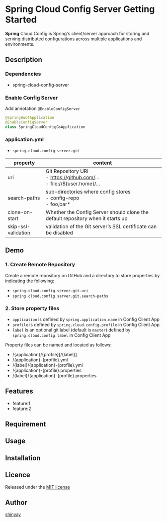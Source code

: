 # Spring Cloud Config Server Getting Started

**Spring** Cloud Config is Spring's client/server approach for storing and serving distributed configurations across multiple applications and environments.

## Description
### Dependencies
- spring-cloud-config-server

### Enable Config Server
Add annotation `@EnableConfigServer`

```kotlin
@SpringBootApplication
@EnableConfigServer
class SpringCloudConfigGsApplication
```

### application.yml

- `spring.cloud.config.server.git`

|property|content|
|--------|-------|
|uri|Git Repository URI <br> - https://github.com/... <br> - file://${user.home}/...|
|search-paths|sub-directories where config stores <br> - config-repo <br> - foo,bar*|
|clone-on-start|Whether the Config Server should clone the default repository when it starts up|
|skip-ssl-validation|validation of the Git server’s SSL certificate can be disabled|

## Demo
### 1. Create Remote Repository
Create a remote repository on GitHub and a directory to store properties by indicating the following:

- `spring.cloud.config.server.git.uri`
- `spring.cloud.config.server.git.search-paths`

### 2. Store property files

- `application` is defined by `spring.application.name` in Config Client App
- `profile` is defined by `spring.cloud.config.profile` in Config Client App
- `label` is an optional git label (default is `master`) defined by `spring.cloud.config.label` in Config Client App

Property files can be named and located as follows:
- /{application}/{profile}[/{label}]
- /{application}-{profile}.yml
- /{label}/{application}-{profile}.yml
- /{application}-{profile}.properties
- /{label}/{application}-{profile}.properties

## Features

- feature:1
- feature:2

## Requirement

## Usage

## Installation

## Licence

Released under the [MIT license](https://gist.githubusercontent.com/shinyay/56e54ee4c0e22db8211e05e70a63247e/raw/34c6fdd50d54aa8e23560c296424aeb61599aa71/LICENSE)

## Author

[shinyay](https://github.com/shinyay)
